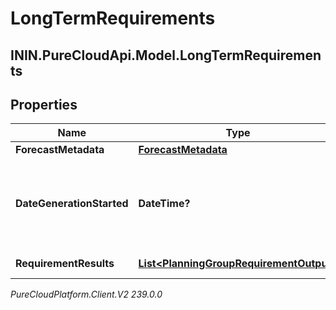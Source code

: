 # LongTermRequirements

## ININ.PureCloudApi.Model.LongTermRequirements

## Properties

|Name | Type | Description | Notes|
|------------ | ------------- | ------------- | -------------|
| **ForecastMetadata** | [**ForecastMetadata**](ForecastMetadata) | Forecast metadata | |
| **DateGenerationStarted** | **DateTime?** | Date the generation of the requirements started. Date time is represented as an ISO-8601 string. For example: yyyy-MM-ddTHH:mm:ss[.mmm]Z | |
| **RequirementResults** | [**List&lt;PlanningGroupRequirementOutput&gt;**](PlanningGroupRequirementOutput) | List of planning group outputs | |



_PureCloudPlatform.Client.V2 239.0.0_
